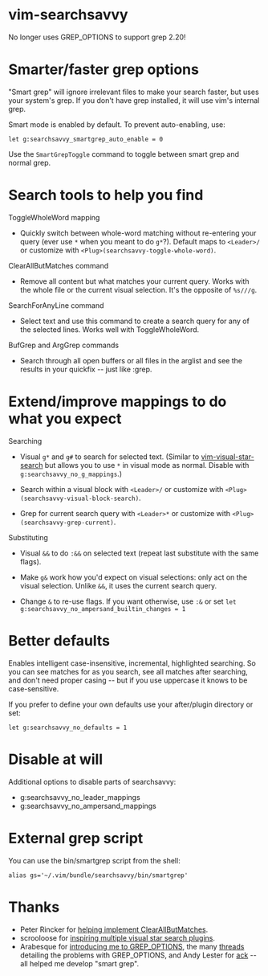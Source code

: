 vim-searchsavvy
===============

No longer uses GREP_OPTIONS to support grep 2.20!

Smarter/faster grep options
===============================
"Smart grep" will ignore irrelevant files to make your search faster, but uses
your system's grep. If you don't have grep installed, it will use vim's
internal grep.

Smart mode is enabled by default. To prevent auto-enabling, use:

    let g:searchsavvy_smartgrep_auto_enable = 0

Use the `SmartGrepToggle` command to toggle between smart grep and normal grep.


Search tools to help you find
=============================
ToggleWholeWord mapping
* Quickly switch between whole-word matching without re-entering your query
  (ever use `*` when you meant to do `g*`?). Default maps to `<Leader>/` or
  customize with `<Plug>(searchsavvy-toggle-whole-word)`.

ClearAllButMatches command
* Remove all content but what matches your current query. Works with the whole
  file or the current visual selection. It's the opposite of `%s///g`.

SearchForAnyLine command
* Select text and use this command to create a search query for any of the
  selected lines. Works well with ToggleWholeWord.

BufGrep and ArgGrep commands
* Search through all open buffers or all files in the arglist and see the
  results in your quickfix -- just like :grep.

Extend/improve mappings to do what you expect
=============================================
Searching
* Visual `g*` and `g#` to search for selected text. (Similar to
  [vim-visual-star-search](https://github.com/nelstrom/vim-visual-star-search)
  but allows you to use `*` in visual mode as normal. Disable with
  `g:searchsavvy_no_g_mappings`.)

* Search within a visual block with `<Leader>/` or customize with
  `<Plug>(searchsavvy-visual-block-search)`.

* Grep for current search query with `<Leader>*` or customize with
  `<Plug>(searchsavvy-grep-current)`.

Substituting
* Visual `&&` to do `:&&` on selected text (repeat last substitute with the same flags).

* Make `g&` work how you'd expect on visual selections: only act on the visual
selection. Unlike `&&`, it uses the current search query.

* Change `&` to re-use flags. If you want otherwise, use `:&` or set `let
g:searchsavvy_no_ampersand_builtin_changes = 1`


Better defaults
===============

Enables intelligent case-insensitive, incremental, highlighted searching. So
you can see matches for as you search, see all matches after searching, and
don't need proper casing -- but if you use uppercase it knows to be
case-sensitive.

If you prefer to define your own defaults use your after/plugin directory or
set:

	let g:searchsavvy_no_defaults = 1


Disable at will
===============

Additional options to disable parts of searchsavvy:
* g:searchsavvy_no_leader_mappings
* g:searchsavvy_no_ampersand_mappings


External grep script
====================

You can use the bin/smartgrep script from the shell:

	alias gs='~/.vim/bundle/searchsavvy/bin/smartgrep'

Thanks
======

* Peter Rincker for [helping implement ClearAllButMatches](http://stackoverflow.com/a/4521486/79125).
* scrooloose for [inspiring multiple visual star search plugins](http://got-ravings.blogspot.ca/2008/07/vim-pr0n-visual-search-mappings.html).
* Arabesque for [introducing me to GREP_OPTIONS](http://blog.sanctum.geek.nz/default-grep-options/),
  the many [threads](http://archive.today/fg7me) detailing the problems with GREP_OPTIONS,
  and Andy Lester for [ack](http://beyondgrep.com/)
  -- all helped me develop "smart grep".

